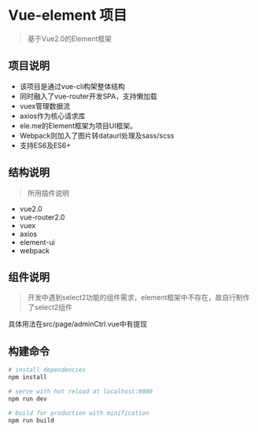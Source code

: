 # Vue-element 项目

> 基于Vue2.0的Element框架

## 项目说明

+ 该项目是通过vue-cli构架整体结构
+ 同时融入了vue-router开发SPA，支持懒加载
+ vuex管理数据流
+ axios作为核心请求库
+ ele.me的Element框架为项目UI框架。
+ Webpack则加入了图片转dataurl处理及sass/scss
+ 支持ES6及ES6+

## 结构说明

> 所用插件说明

+ vue2.0
+ vue-router2.0
+ vuex
+ axios
+ element-ui
+ webpack

## 组件说明

> 开发中遇到select2功能的组件需求，element框架中不存在，故自行制作了select2组件

具体用法在src/page/adminCtrl.vue中有提现

## 构建命令

``` bash
# install dependencies
npm install

# serve with hot reload at localhost:8080
npm run dev

# build for production with minification
npm run build
```
